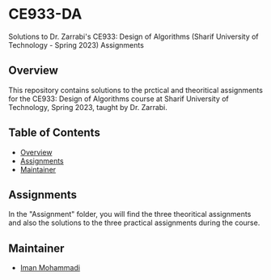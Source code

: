 # CE933-DA
Solutions to Dr. Zarrabi's CE933: Design of Algorithms (Sharif University of Technology - Spring 2023) Assignments

## Overview

This repository contains solutions to the prctical and theoritical assignments for the CE933: Design of Algorithms course at Sharif University of Technology, Spring 2023, taught by Dr. Zarrabi.

## Table of Contents

- [Overview](#overview)
- [Assignments](#assignments)
- [Maintainer](#maintainer)

## Assignments

In the "Assignment" folder, you will find the three theoritical assignments and also the solutions to the three practical assignments during the course.

## Maintainer

- [Iman Mohammadi](https://github.com/Imanm02)
